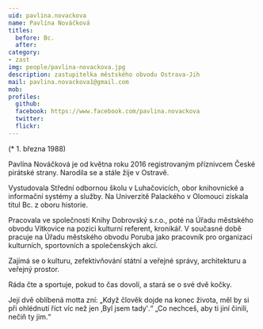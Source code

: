 ```yaml
---
uid: pavlina.novackova
name: Pavlína Nováčková
titles:
  before: Bc. 
  after: 
category:
- zast
img: people/pavlina-novackova.jpg
description: zastupitelka městského obvodu Ostrava-Jih
mail: pavlina.novackova1@gmail.com
mob:			  
profiles:
  github:       
  facebook: https://www.facebook.com/pavlina.novackova
  twitter: 		  
  flickr:	 
---
```


(* 1. března 1988) 

Pavlína Nováčková je od května roku 2016 registrovaným příznivcem České pirátské strany. Narodila se a stále žije v Ostravě.

Vystudovala Střední odbornou školu v Luhačovicích, obor knihovnické a informační systémy a služby. Na Univerzitě Palackého v Olomouci získala titul Bc. z oboru historie.

Pracovala ve společnosti Knihy Dobrovský s.r.o., poté na Úřadu městského obvodu Vítkovice na pozici kulturní referent, kronikář. V současné době pracuje na Úřadu městského obvodu Poruba jako pracovník pro organizaci kulturních, sportovních a společenských akcí.

Zajímá se o kulturu, zefektivňování státní a veřejné správy, architekturu a veřejný prostor.

Ráda čte a sportuje, pokud to čas dovolí, a stará se o své dvě kočky.

Její dvě oblíbená motta zní:
„Když člověk dojde na konec života, měl by si při ohlédnutí říct víc než jen ‚Byl jsem tady‛.“
„Co nechceš, aby ti jiní činili, nečiň ty jim.“
